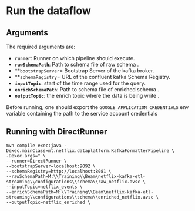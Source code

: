 # Run the dataflow

## Arguments
The required arguments are:
- **`runner`**: Runner on which pipeline should execute.
- **`rawSchemaPath`**: Path to schema file of raw schema .
- **`bootstrapServer`= Bootstrap Server of the kafka broker.
- **`schemaRegistry`= URL of the confluent kafka Schema Registry.
- **`inputTopic`**: start of the time range used for the query.
- **`enrichSchemaPath`**: Path to schema file of enriched schema .
- **`outputTopic`**: the enrich topic where the data is being write .

Before running, one should export the `GOOGLE_APPLICATION_CREDENTIALS` env variable containing the path to the service account credentials

## Running with DirectRunner
```shell
mvn compile exec:java -Dexec.mainClass=mt.netflix.dataplatform.KafkaFormatterPipeline \
-Dexec.args=" \
--runner=DirectRunner \
--bootstrapServer=localhost:9092 \
--schemaRegistry=http://localhost:8081 \
--rawSchemaPath=M:\\Training\\Beam\netflix-kafka-etl-streaming\\configurations\\schema\\raw_netflix.avsc \
--inputTopic=netflix_events \
--enrichSchemaPath=M:\\Training\\Beam\netflix-kafka-etl-streaming\\configurations\\schema\\enriched_netflix.avsc \
--outputTopic=netflix_enriched \



```